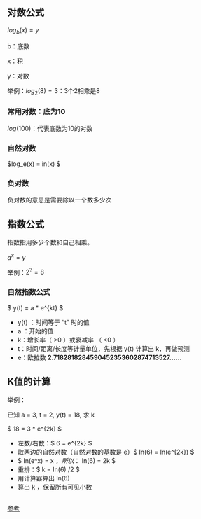 

## 对数公式

$log_b(x)=y$

b：底数

x：积

y：对数

举例：$log_2(8)=3$：3个2相乘是8

### 常用对数：底为10

$log(100)$：代表底数为10的对数

### 自然对数

$log_e(x) = in(x) $

### 负对数

负对数的意思是需要除以一个数多少次

## 指数公式

指数指用多少个数和自己相乘。

$a^x=y$

举例：$2^?=8$

### 自然指数公式

$ y(t) = a * e^{kt} $

- y(t) ：时间等于 “t” 时的值
- a ：开始的值
- k：增长率（ >0 ）或衰减率 （ <0 ）
- t：时间/距离/长度等计量单位，先根据 y(t) 计算出 k，再做预测
- e：欧拉数 **2.7182818284590452353602874713527……**

## K值的计算

举例：

已知 a = 3, t = 2, y(t) = 18, 求 k

$ 18 = 3 * e^{2k} $

- 左数/右数：$ 6 = e^{2k} $
- 取两边的自然对数（自然对数的基数是 e）$ In(6) = In(e^{2k}) $
- $ In(e^x) = x $，所以：$ In(6) = 2k $
- 重排：$ k = In(6) /2 $
- 用计算器算出 In(6)
- 算出 k ，保留所有可见小数

## 

[参考](https://www.shuxuele.com/algebra/exponential-growth.html)